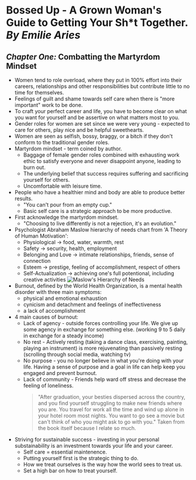 # **Bossed Up - A Grown Woman's Guide to Getting Your Sh*t Together.** *By Emilie Aries*

## *Chapter One:* Combatting the Martyrdom Mindset

- Women tend to role overload, where they put in 100% effort into their careers, relationships and other responsibilities but contribute little to no time for themselves.
- Feelings of guilt and shame towards self care when there is "more important" work to be done.
- To craft your perfect career and life, you have to become clear on what you want for yourself and be assertive on what matters most to you.
- Gender roles for women are set since we were very young - expected to care for others, play nice and be helpful sweethearts. 
- Women are seen as selfish, bossy, braggy, or a bitch if they don't conform to the traditional gender roles.
- Martyrdom mindset - term coined by author.
    - Baggage of female gender roles combined with exhausting work ethic to satisfy everyone and never disappoint anyone, leading to burn out.
    - The underlying belief that success requires suffering and sacrificing yourself for others.
    - Uncomfortable with leisure time.
- People who have a healthier mind and body are able to produce better results. 
    - "You can't pour from an empty cup."
    - Basic self care is a strategic approach to be more productive.
- First acknowledge the martyrdom mindset.
    - "Choosing to live differently is not a rejection, it's an evolution." 
- Psychologist Abraham Maslow hierarchy of needs chart from 'A Theory of Human Motivation':
    - Physiological -> food, water, warmth, rest
    - Safety -> security, health, employment
    - Belonging and Love -> intimate relationships, friends, sense of connection
    - Esteem -> prestige, feeling of accomplishment, respect of others
    - Self-Actualization -> achieving one's full potentional, including creative activities
    ![Maslow's Hierarchy of Needs](https://www.simplypsychology.org/maslow-5.jpg)
- Burnout, defined by the World Health Organization, is a mental health disorder with three main symptoms: 
    - physical and emotional exhaustion
    - cynicism and detachment and feelings of ineffectiveness
    - a lack of accomplishment
- 4 main causes of burnout:
    - Lack of agency - outside forces controlling your life. We give up some agency in exchange for something else. (working 9 to 5 daily in exchange for a steady income)
    - No rest - Actively resting (taking a dance class, exercising, painting, playing an instrument) is more rejuvenating than passively resting (scrolling through social media, watching tv)
    - No purpose - you no longer believe in what you're doing with your life. Having a sense of purpose and a goal in life can help keep you engaged and prevent burnout.
    - Lack of community - Friends help ward off stress and decrease the feeling of loneliness.
        > "After graduation, your besties dispersed across the country, and you find yourself struggling to make new friends where you are. You travel for work all the time and wind up alone in your hotel room most nights. You want to go see a movie but can't think of who you might ask to go with you." Taken from the book itself because I relate so much. 
- Striving for sustainable success - investing in your personal substainability is an investment towards your life and your career.
    - Self care = essential maintenence.
    - Putting yourself first is the strategic thing to do.
    - How we treat ourselves is the way how the world sees to treat us. 
    - Set a high bar on how to treat yourself.

